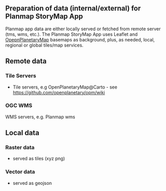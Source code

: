 ## Preparation of data (internal/external) for Planmap StoryMap App

Planmap app data are either locally served or fetched from remote server (tms, wms, etc.). The Planmap StoryMap App uses Leaflet and [OpepnPlanetaryMap](https://openplanetary.github.io/opm) basemaps as background, plus, as needed, local, regional or global tiles/map services.

## Remote data

### Tile Servers
- Tile servers, e.g OpenPlanetaryMap@Carto - see https://github.com/openplanetary/opm/wiki

### OGC WMS

WMS servers, e.g. Planmap wms 

## Local data

### Raster data
- served as tiles (xyz png)

### Vector data
- served as geojson
